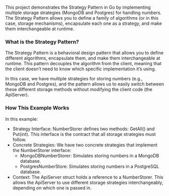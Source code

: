 This project demonstrates the Strategy Pattern in Go by implementing multiple storage strategies (MongoDB and Postgres) for handling numbers. The Strategy Pattern allows you to define a family of algorithms (or in this case, storage mechanisms), encapsulate each one as a strategy, and make them interchangeable at runtime.

### What is the Strategy Pattern?
The Strategy Pattern is a behavioral design pattern that allows you to define different algorithms, encapsulate them, and make them interchangeable at runtime. This pattern decouples the algorithm from the client, meaning that the client doesn’t need to know which specific implementation it’s using.

In this case, we have multiple strategies for storing numbers (e.g., MongoDB and Postgres), and the pattern allows us to easily switch between these different storage methods without modifying the client code (the ApiServer).

### How This Example Works
In this example:
- Strategy Interface: NumberStorer defines two methods: GetAll() and Put(int). This interface is the contract that all storage strategies must follow.
- Concrete Strategies: We have two concrete strategies that implement the NumberStorer interface:
  - MongoDBNumberStorer: Simulates storing numbers in a MongoDB database.
  - PostgresNumberStore: Simulates storing numbers in a PostgreSQL database.
- Context: The ApiServer struct holds a reference to a NumberStorer. This allows the ApiServer to use different storage strategies interchangeably, depending on which one is passed in.
